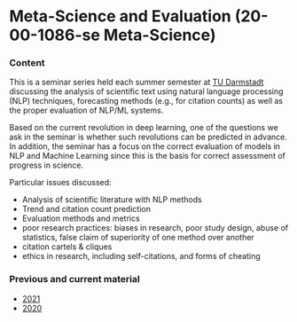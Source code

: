 # Meta-Science and Evaluation (20-00-1086-se Meta-Science)


### Content 

This is a seminar series held each summer semester at [TU Darmstadt](https://www.tu-darmstadt.de/) discussing the analysis of scientific text using natural language processing (NLP) techniques, forecasting methods (e.g., for citation counts) as well as the proper evaluation of NLP/ML systems.

Based on the current revolution in deep learning, one of the questions we ask in the seminar is whether such revolutions can be predicted in advance. In addition, the seminar has a focus on the correct evaluation of models in NLP and Machine Learning since this is the basis for correct assessment of progress in science.

Particular issues discussed:

- Analysis of scientific literature with NLP methods
- Trend and citation count prediction
- Evaluation methods and metrics
- poor research practices: biases in research, poor study design, abuse of statistics, false claim of superiority of one method over another
- citation cartels & cliques
- ethics in research, including self-citations, and forms of cheating 

<!-- Ausgehend von der gegenwärtigen Revolution im Bereich der künstlichen Intelligenz stellt sich das Seminar die Frage, ob solche Revolutionen im Voraus vorhergesagt werden können. Weitere Fokusaspekte des Seminars sind:
- Probleme und Aspekte von peer-reviewing
- Vorhersage von Citation Counts
- Schlechte Praktiken in der Forschung: biases in der Forschung, schlechter Aufbau von Studien, Missbrauch von Statistiken, falsche Behauptungen bzgl. der Qualtität einer Methode/Ansatz/Algorithmus
- Zitations-Kartelle & Cliquen
- Ethik in der Forschung, insbesondere self-citations und Formen von Betrügen
-->


### Previous and current material

* [2021](README_2020.md)
* [2020](README_2019.md)

